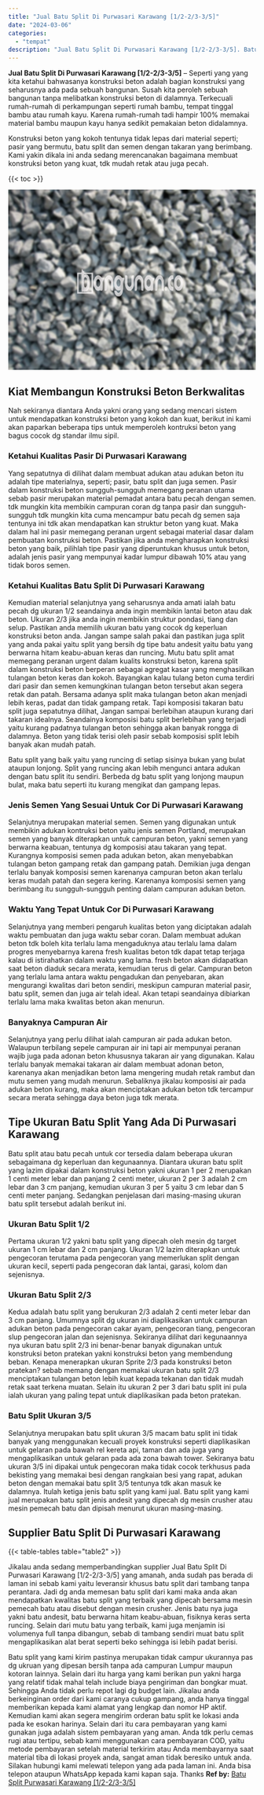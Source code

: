 ```yaml
---
title: "Jual Batu Split Di Purwasari Karawang [1/2-2/3-3/5]"
date: "2024-03-06"
categories: 
  - "tempat"
description: "Jual Batu Split Di Purwasari Karawang [1/2-2/3-3/5]. Batu split yang kami kirim pastinya merupakan tidak campur ukurannya pas dg ukruan yang dipesan bersih t..."
---
```


**Jual Batu Split Di Purwasari Karawang \[1/2-2/3-3/5\]** – Seperti yang yang kita ketahui bahwasanya konstruksi beton adalah bagian konstruksi yang seharusnya ada pada sebuah bangunan. Susah kita peroleh sebuah bangunan tanpa melibatkan konstruksi beton di dalamnya. Terkecuali rumah-rumah di perkampungan seperti rumah bambu, tempat tinggal bambu atau rumah kayu. Karena rumah-rumah tadi hampir 100% memakai material bambu maupun kayu hanya sedikit pemakaian beton didalamnya.

Konstruksi beton yang kokoh tentunya tidak lepas dari material seperti; pasir yang bermutu, batu split dan semen dengan takaran yang berimbang. Kami yakin dikala ini anda sedang merencanakan bagaimana membuat konstruksi beton yang kuat, tdk mudah retak atau juga pecah.

{{< toc >}}

![Jual Batu Split Di Purwasari Karawang [1/2-2/3-3/5]](/images/jual-batu-split-36.png)

## Kiat Membangun Konstruksi Beton Berkwalitas

Nah sekiranya diantara Anda yakni orang yang sedang mencari sistem untuk mendapatkan konstruksi beton yang kokoh dan kuat, berikut ini kami akan paparkan beberapa tips untuk memperoleh kontruksi beton yang bagus cocok dg standar ilmu sipil.

### Ketahui Kualitas Pasir Di Purwasari Karawang

Yang sepatutnya di dilihat dalam membuat adukan atau adukan beton itu adalah tipe materialnya, seperti; pasir, batu split dan juga semen. Pasir dalam konstruksi beton sungguh-sungguh memegang peranan utama sebab pasir merupakan material pemadat antara batu pecah dengan semen. tdk mungkin kita membikin campuran coran dg tanpa pasir dan sungguh-sungguh tdk mungkin kita cuma mencampur batu pecah dg semen saja tentunya ini tdk akan mendapatkan kan struktur beton yang kuat. Maka dalam hal ini pasir memegang peranan urgent sebagai material dasar dalam pembuatan konstruksi beton. Pastikan jika anda mengharapkan konstruksi beton yang baik, pilihlah tipe pasir yang diperuntukan khusus untuk beton, adalah jenis pasir yang mempunyai kadar lumpur dibawah 10% atau yang tidak boros semen.

### Ketahui Kualitas Batu Split Di Purwasari Karawang

Kemudian material selanjutnya yang seharusnya anda amati ialah batu pecah dg ukuran 1/2 seandainya anda ingin membikin lantai beton atau dak beton. Ukuran 2/3 jika anda ingin membikin struktur pondasi, tiang dan selup. Pastikan anda memilih ukuran batu yang cocok dg keperluan konstruksi beton anda. Jangan sampe salah pakai dan pastikan juga split yang anda pakai yaitu split yang bersih dg tipe batu andesit yaitu batu yang berwarna hitam keabu-abuan keras dan runcing. Mutu batu split amat memegang peranan urgent dalam kualits konstruksi beton, karena split dalam konstruksi beton berperan sebagai agregat kasar yang menghasilkan tulangan beton keras dan kokoh. Bayangkan kalau tulang beton cuma terdiri dari pasir dan semen kemungkinan tulangan beton tersebut akan segera retak dan patah. Bersama adanya split maka tulangan beton akan menjadi lebih keras, padat dan tidak gampang retak. Tapi komposisi takaran batu split juga sepatutnya dilihat, Jangan sampai berlebihan ataupun kurang dari takaran idealnya. Seandainya komposisi batu split berlebihan yang terjadi yaitu kurang padatnya tulangan beton sehingga akan banyak rongga di dalamnya. Beton yang tidak terisi oleh pasir sebab komposisi split lebih banyak akan mudah patah.

Batu split yang baik yaitu yang runcing di setiap sisinya bukan yang bulat ataupun lonjong. Split yang runcing akan lebih mengunci antara adukan dengan batu split itu sendiri. Berbeda dg batu split yang lonjong maupun bulat, maka batu seperti itu kurang mengikat dan gampang lepas.

### Jenis Semen Yang Sesuai Untuk Cor Di Purwasari Karawang

Selanjutnya merupakan material semen. Semen yang digunakan untuk membikin adukan kontruksi beton yaitu jenis semen Portland, merupakan semen yang banyak diterapkan untuk campuran beton, yakni semen yang berwarna keabuan, tentunya dg komposisi atau takaran yang tepat. Kurangnya komposisi semen pada adukan beton, akan menyebabkan tulangan beton gampang retak dan gampang patah. Demikian juga dengan terlalu banyak komposisi semen karenanya campuran beton akan terlalu keras mudah patah dan segera kering. Karenanya komposisi semen yang berimbang itu sungguh-sungguh penting dalam campuran adukan beton.

### Waktu Yang Tepat Untuk Cor Di Purwasari Karawang

Selanjutnya yang memberi pengaruh kualitas beton yang diciptakan adalah waktu pembuatan dan juga waktu sebar coran. Dalam membuat adukan beton tdk boleh kita terlalu lama mengaduknya atau terlalu lama dalam progres menyebarnya karena fresh kualitas beton tdk dapat tetap terjaga kalau di istirahatkan dalam waktu yang lama. fresh beton akan didapatkan saat beton diaduk secara merata, kemudian terus di gelar. Campuran beton yang terlalu lama antara waktu pengadukan dan penyebaran, akan mengurangi kwalitas dari beton sendiri, meskipun campuran material pasir, batu split, semen dan juga air telah ideal. Akan tetapi seandainya dibiarkan terlalu lama maka kwalitas beton akan menurun.

### Banyaknya Campuran Air

Selanjutnya yang perlu dilihat ialah campuran air pada adukan beton. Walaupun terbilang sepele campuran air ini tapi air mempunyai peranan wajib juga pada adonan beton khususnya takaran air yang digunakan. Kalau terlalu banyak memakai takaran air dalam membuat adonan beton, karenanya akan menjadikan beton lama mengering mudah retak rambut dan mutu semen yang mudah menurun. Sebaliknya jikalau komposisi air pada adukan beton kurang, maka akan menciptakan adukan beton tdk tercampur secara merata sehingga daya beton juga tdk merata.

## Tipe Ukuran Batu Split Yang Ada Di Purwasari Karawang

Batu split atau batu pecah untuk cor tersedia dalam beberapa ukuran sebagaimana dg keperluan dan kegunaannya. Diantara ukuran batu split yang lazim dipakai dalam konstruksi beton yakni ukuran 1 per 2 merupakan 1 centi meter lebar dan panjang 2 centi meter, ukuran 2 per 3 adalah 2 cm lebar dan 3 cm panjang, kemudian ukuran 3 per 5 yaitu 3 cm lebar dan 5 centi meter panjang. Sedangkan penjelasan dari masing-masing ukuran batu split tersebut adalah berikut ini.

### Ukuran Batu Split 1/2

Pertama ukuran 1/2 yakni batu split yang dipecah oleh mesin dg target ukuran 1 cm lebar dan 2 cm panjang. Ukuran 1/2 lazim diterapkan untuk pengecoran terutama pada pengecoran yang memerlukan split dengan ukuran kecil, seperti pada pengecoran dak lantai, garasi, kolom dan sejenisnya.

### Ukuran Batu Split 2/3

Kedua adalah batu split yang berukuran 2/3 adalah 2 centi meter lebar dan 3 cm panjang. Umumnya split dg ukuran ini diaplikasikan untuk campuran adukan beton pada pengecoran cakar ayam, pengecoran tiang, pengecoran slup pengecoran jalan dan sejenisnya. Sekiranya dilihat dari kegunaannya nya ukuran batu split 2/3 ini benar-benar banyak digunakan untuk konstruksi beton pratekan yakni konstruksi beton yang membendung beban. Kenapa menerapkan ukuran Sprite 2/3 pada konstruksi beton pratekan? sebab memang dengan memakai ukuran batu split 2/3 menciptakan tulangan beton lebih kuat kepada tekanan dan tidak mudah retak saat terkena muatan. Selain itu ukuran 2 per 3 dari batu split ini pula ialah ukuran yang paling tepat untuk diaplikasikan pada beton pratekan.

### Batu Split Ukuran 3/5

Selanjutnya merupakan batu split ukuran 3/5 macam batu split ini tidak banyak yang menggunakan kecuali proyek konstruksi seperti diaplikasikan untuk gelaran pada bawah rel kereta api, taman dan ada juga yang mengaplikasikan untuk gelaran pada ada zona bawah tower. Sekiranya batu ukuran 3/5 ini dipakai untuk pengecoran maka tidak cocok terkhusus pada bekisting yang memakai besi dengan rangkaian besi yang rapat, adukan beton dengan memakai batu split 3/5 tentunya tdk akan masuk ke dalamnya. Itulah ketiga jenis batu split yang kami jual. Batu split yang kami jual merupakan batu split jenis andesit yang dipecah dg mesin crusher atau mesin pemecah batu dan dipisah menurut ukuran masing-masing.

## Supplier Batu Split Di Purwasari Karawang

{{< table-tables table="table2" >}}

Jikalau anda sedang memperbandingkan supplier Jual Batu Split Di Purwasari Karawang \[1/2-2/3-3/5\] yang amanah, anda sudah pas berada di laman ini sebab kami yaitu leveransir khusus batu split dari tambang tanpa perantara. Jadi dg anda memesan batu split dari kami maka anda akan mendapatkan kwalitas batu split yang terbaik yang dipecah bersama mesin pemecah batu atau disebut dengan mesin crusher. Jenis batu nya juga yakni batu andesit, batu berwarna hitam keabu-abuan, fisiknya keras serta runcing. Selain dari mutu batu yang terbaik, kami juga menjamin isi volumenya full tanpa dibangun, sebab di tambang sendiri muat batu split mengaplikasikan alat berat seperti beko sehingga isi lebih padat berisi.

Batu split yang kami kirim pastinya merupakan tidak campur ukurannya pas dg ukruan yang dipesan bersih tanpa ada campuran Lumpur maupun kotoran lainnya. Selain dari itu harga yang kami berikan pun yakni harga yang relatif tidak mahal telah include biaya pengiriman dan bongkar muat. Sehingga Anda tidak perlu repot lagi dg budget lain. Jikalau anda berkeinginan order dari kami caranya cukup gampang, anda hanya tinggal memberikan kepada kami alamat yang lengkap dan nomor HP aktif. Kemudian kami akan segera mengirim orderan batu split ke lokasi anda pada ke esokan harinya. Selain dari itu cara pembayaran yang kami gunakan juga adalah sistem pembayaran yang aman. Anda tdk perlu cemas rugi atau tertipu, sebab kami menggunakan cara pembayaran COD, yaitu metode pembayaran setelah material terkirim atau Anda membayarnya saat material tiba di lokasi proyek anda, sangat aman tidak beresiko untuk anda. Silakan hubungi kami melewati telepon yang ada pada laman ini. Anda bisa telepon ataupun WhatsApp kepada kami kapan saja. Thanks
**Ref by:** [Batu Split Purwasari Karawang [1/2-2/3-3/5]](https://id.wikipedia.org/wiki/Batu)
